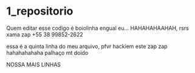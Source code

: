 # 1_repositorio
Quem editar esse codigo é boiolinha engual eu...
HAHAHAHAAHAH, rsrs xama zap +55 38 99852-2622

essa é a quinta linha do meu arquivo, pfvr hackiem este zap zap hahahahahaha palhaço mt doido

NOSSA MAIS LINHAS 
